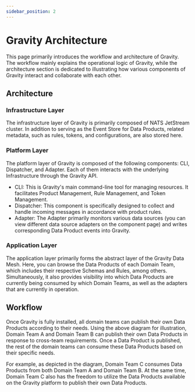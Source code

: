 ```yaml
---
sidebar_position: 2
---
```


# Gravity Architecture
This page primarily introduces the workflow and architecture of Gravity. The workflow mainly explains the operational logic of Gravity, while the architecture section is dedicated to illustrating how various components of Gravity interact and collaborate with each other.

## Architecture
### Infrastructure Layer
The infrastructure layer of Gravity is primarily composed of NATS JetStream cluster. In addition to serving as the Event Store for Data Products, related metadata, such as rules, tokens, and configurations, are also stored here.

### Platform Layer
The platform layer of Gravity is composed of the following components: CLI, Dispatcher, and Adapter. Each of them interacts with the underlying Infrastructure through the Gravity API.
* CLI: This is Gravity's main command-line tool for managing resources. It facilitates Product Management, Rule Management, and Token Management.
* Dispatcher: This component is specifically designed to collect and handle incoming messages in accordance with product rules.
* Adapter: The Adapter primarily monitors various data sources (you can view different data source adapters on the component page) and writes corresponding Data Product events into Gravity.
### Application Layer
The application layer primarily forms the abstract layer of the Gravity Data Mesh. Here, you can browse the Data Products of each Domain Team, which includes their respective Schemas and Rules, among others. Simultaneously, it also provides visibility into which Data Products are currently being consumed by which Domain Teams, as well as the adapters that are currently in operation.

## Workflow

Once Gravity is fully installed, all domain teams can publish their own Data Products according to their needs. 
Using the above diagram for illustration, Domain Team A and Domain Team B can publish their own Data Products in response to cross-team requirements. Once a Data Product is published, the rest of the domain teams can consume these Data Products based on their specific needs.

For example, as depicted in the diagram, Domain Team C consumes Data Products from both Domain Team A and Domain Team B. At the same time, Domain Team C also has the freedom to utilize the Data Products available on the Gravity platform to publish their own Data Products.

